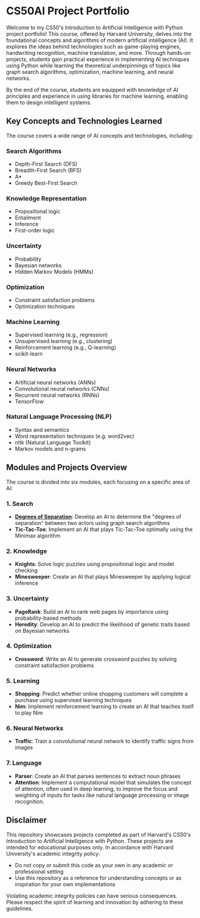 # CS50AI Project Portfolio

Welcome to my CS50's Introduction to Artificial Intelligence with Python project portfolio! This course, offered by Harvard University, delves into the foundational concepts and algorithms of modern artificial intelligence (AI). It explores the ideas behind technologies such as game-playing engines, handwriting recognition, machine translation, and more. Through hands-on projects, students gain practical experience in implementing AI techniques using Python while learning the theoretical underpinnings of topics like graph search algorithms, optimization, machine learning, and neural networks.

By the end of the course, students are equipped with knowledge of AI principles and experience in using libraries for machine learning, enabling them to design intelligent systems.

## Key Concepts and Technologies Learned

The course covers a wide range of AI concepts and technologies, including:

### Search Algorithms
* Depth-First Search (DFS)
* Breadth-First Search (BFS)
* A*
* Greedy Best-First Search

### Knowledge Representation
* Propositional logic
* Entailment
* Inference
* First-order logic

### Uncertainty
* Probability
* Bayesian networks
* Hidden Markov Models (HMMs)

### Optimization
* Constraint satisfaction problems
* Optimization techniques

### Machine Learning
* Supervised learning (e.g., regression)
* Unsupervised learning (e.g., clustering)
* Reinforcement learning (e.g., Q-learning)
* scikit-learn

### Neural Networks
* Artificial neural networks (ANNs)
* Convolutional neural networks (CNNs)
* Recurrent neural networks (RNNs)
* TensorFlow

### Natural Language Processing (NLP)
* Syntax and semantics
* Word representation techniques (e.g. word2vec)
* nltk (Natural Language Toolkit)
* Markov models and n-grams
  
## Modules and Projects Overview

The course is divided into six modules, each focusing on a specific area of AI:

### 1. Search
* **[Degrees of Separation](degrees/)**: Develop an AI to determine the "degrees of separation" between two actors using graph search algorithms
* **Tic-Tac-Toe**: Implement an AI that plays Tic-Tac-Toe optimally using the Minimax algorithm

### 2. Knowledge
* **Knights**: Solve logic puzzles using propositional logic and model checking
* **Minesweeper**: Create an AI that plays Minesweeper by applying logical inference

### 3. Uncertainty
* **PageRank**: Build an AI to rank web pages by importance using probability-based methods
* **Heredity**: Develop an AI to predict the likelihood of genetic traits based on Bayesian networks

### 4. Optimization
* **Crossword**: Write an AI to generate crossword puzzles by solving constraint satisfaction problems

### 5. Learning
* **Shopping**: Predict whether online shopping customers will complete a purchase using supervised learning techniques
* **Nim**: Implement reinforcement learning to create an AI that teaches itself to play Nim

### 6. Neural Networks
* **Traffic**: Train a convolutional neural network to identify traffic signs from images

### 7. Language
* **Parser**: Create an AI that parses sentences to extract noun phrases
* **Attention**: Implement a computational model that simulates the concept of attention, often used in deep learning, to improve the focus and weighting of inputs for tasks like natural language processing or image recognition.

## Disclaimer

This repository showcases projects completed as part of Harvard's CS50's Introduction to Artificial Intelligence with Python. These projects are intended for educational purposes only. In accordance with Harvard University's academic integrity policy:

* Do not copy or submit this code as your own in any academic or professional setting
* Use this repository as a reference for understanding concepts or as inspiration for your own implementations

Violating academic integrity policies can have serious consequences. Please respect the spirit of learning and innovation by adhering to these guidelines.
